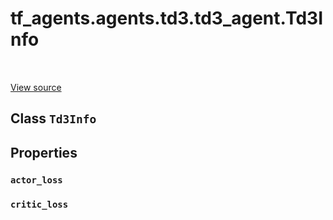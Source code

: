 <div itemscope itemtype="http://developers.google.com/ReferenceObject">
<meta itemprop="name" content="tf_agents.agents.td3.td3_agent.Td3Info" />
<meta itemprop="path" content="Stable" />
<meta itemprop="property" content="actor_loss"/>
<meta itemprop="property" content="critic_loss"/>
</div>

# tf_agents.agents.td3.td3_agent.Td3Info

<table class="tfo-notebook-buttons tfo-api" align="left">
</table>

<a target="_blank" href="https://github.com/tensorflow/agents/tree/master/tf_agents/agents/td3/td3_agent.py">View
source</a>

## Class `Td3Info`





<!-- Placeholder for "Used in" -->


## Properties

<h3 id="actor_loss"><code>actor_loss</code></h3>

<h3 id="critic_loss"><code>critic_loss</code></h3>
